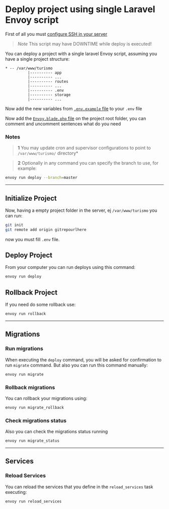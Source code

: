 # Deploy project using single Laravel Envoy script

First of all you must [configure SSH in your server](./wiki/configure-ssh.md)

> *Note*  This script may have DOWNTIME while deploy is executed!

You can deploy a project with a single laravel Envoy script, assuming you have a single project structure:
```
* -- /var/www/turismo
          |---------- app
          |---------- ...
          |---------- routes
          |---------- ...
          |---------- .env
          |---------- storage
          |---------- ...
```

Now add the new variables from [`.env.example` file](/.env.example) to your `.env` file

Now add the [`Envoy.blade.php` file](/single-deploy/Envoy.blade.php) on the project root folder, you can comment and uncomment sentences what do you need

### Notes
> **1** You may update cron and supervisor configurations to point to `/var/www/turismo/` directory*

> **2** Optionally in any command you can specify the branch to use, for example:

```bash
envoy run deploy --branch=master
```

---

## Initialize Project
Now, having a empty project folder in the server, ej `/var/www/turismo` you can run:
```bash
git init
git remote add origin gitrepourlhere
```

now you must fill `.env` file.

## Deploy Project
From your computer you can run deploys using this command:
```bash
envoy run deploy
```

## Rollback Project
If you need do some rollback use:
```bash
envoy run rollback
```

---

## Migrations
### Run migrations
When executing the `deploy` command, you will be asked for confirmation to run `migrate` command. But also you can run this command manually:
```bash
envoy run migrate
```

### Rollback migrations
You can rollback your migrations using:
```bash
envoy run migrate_rollback
```

### Check migrations status
Also you can check the migrations status running
```bash
envoy run migrate_status
```

---

## Services
### Reload Services
You can reload the services that you define in the `reload_services` task executing:
```bash
envoy run reload_services
```